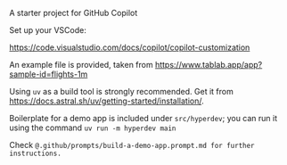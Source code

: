 A starter project for GitHub Copilot

Set up your VSCode:

https://code.visualstudio.com/docs/copilot/copilot-customization

An example file is provided, taken from https://www.tablab.app/app?sample-id=flights-1m

Using `uv` as a build tool is strongly recommended. Get it from https://docs.astral.sh/uv/getting-started/installation/.

Boilerplate for a demo app is included under `src/hyperdev`; you can run it using the command `uv run -m hyperdev main`

Check `@.github/prompts/build-a-demo-app.prompt.md for further instructions.`